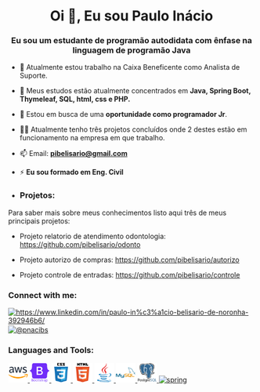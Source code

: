 <h1 align="center">Oi 👋, Eu sou Paulo Inácio</h1>
<h3 align="center">Eu sou um estudante de programão autodidata com ênfase na linguagem de programão Java</h3>

- 🔭 Atualmente estou trabalho na Caixa Beneficente como Analista de Suporte.

- 🌱 Meus estudos estão atualmente concentrados em **Java, Spring Boot, Thymeleaf, SQL, html, css e PHP.**

- 👯 Estou em busca de uma **oportunidade como programador Jr**.

- 👨‍💻 Atualmente tenho três projetos concluídos onde 2 destes estão em funcionamento na empresa em que trabalho.

- 📫 Email: **pibelisario@gmail.com**

- ⚡ **Eu sou formado em  Eng. Civil**

- <h3 align="left">Projetos:</h3>
<p align="left">Para saber mais sobre meus conhecimentos listo aqui três de meus principais projetos: </p>

- Projeto relatorio de atendimento odontologia: https://github.com/pibelisario/odonto

- Projeto autorizo de compras: https://github.com/pibelisario/autorizo

- Projeto controle de entradas: https://github.com/pibelisario/controle

<h3 align="left">Connect with me:</h3>
<p align="left">
<a href="https://linkedin.com/in/https://www.linkedin.com/in/paulo-in%c3%a1cio-belisario-de-noronha-392946b6/" target="blank"><img align="center" src="https://raw.githubusercontent.com/rahuldkjain/github-profile-readme-generator/master/src/images/icons/Social/linked-in-alt.svg" alt="https://www.linkedin.com/in/paulo-in%c3%a1cio-belisario-de-noronha-392946b6/" height="30" width="40" /></a>
<a href="https://instagram.com/@pnacibs" target="blank"><img align="center" src="https://raw.githubusercontent.com/rahuldkjain/github-profile-readme-generator/master/src/images/icons/Social/instagram.svg" alt="@pnacibs" height="30" width="40" /></a>
</p>



<h3 align="left">Languages and Tools:</h3>
<p align="left"> <a href="https://aws.amazon.com" target="_blank" rel="noreferrer"> <img src="https://raw.githubusercontent.com/devicons/devicon/master/icons/amazonwebservices/amazonwebservices-original-wordmark.svg" alt="aws" width="40" height="40"/> </a> <a href="https://getbootstrap.com" target="_blank" rel="noreferrer"> <img src="https://raw.githubusercontent.com/devicons/devicon/master/icons/bootstrap/bootstrap-plain-wordmark.svg" alt="bootstrap" width="40" height="40"/> </a> <a href="https://www.w3schools.com/css/" target="_blank" rel="noreferrer"> <img src="https://raw.githubusercontent.com/devicons/devicon/master/icons/css3/css3-original-wordmark.svg" alt="css3" width="40" height="40"/> </a> <a href="https://www.w3.org/html/" target="_blank" rel="noreferrer"> <img src="https://raw.githubusercontent.com/devicons/devicon/master/icons/html5/html5-original-wordmark.svg" alt="html5" width="40" height="40"/> </a> <a href="https://www.java.com" target="_blank" rel="noreferrer"> <img src="https://raw.githubusercontent.com/devicons/devicon/master/icons/java/java-original.svg" alt="java" width="40" height="40"/> </a> <a href="https://www.mysql.com/" target="_blank" rel="noreferrer"> <img src="https://raw.githubusercontent.com/devicons/devicon/master/icons/mysql/mysql-original-wordmark.svg" alt="mysql" width="40" height="40"/> </a> <a href="https://www.postgresql.org" target="_blank" rel="noreferrer"> <img src="https://raw.githubusercontent.com/devicons/devicon/master/icons/postgresql/postgresql-original-wordmark.svg" alt="postgresql" width="40" height="40"/> </a> <a href="https://spring.io/" target="_blank" rel="noreferrer"> <img src="https://www.vectorlogo.zone/logos/springio/springio-icon.svg" alt="spring" width="40" height="40"/> </a> </p>
